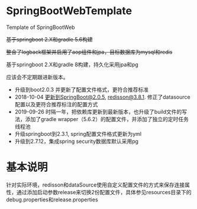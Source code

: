 # SpringBootWebTemplate

Template of SpringBootWeb

~~基于springboot 2.X和gradle 5.6构建~~

~~整合了logback框架并启用了aop组件和jpa，目标数据库为mysql和redis~~

基于springboot 2.X和gradle 8构建，持久化采用jpa和pg

应该会不定期跟进新版本。  

* 升级到boot2.0.3 并更新了配置文件格式，更符合推荐标准
* 2018-10-04 更新到SpringBoot@2.0.5, redisson@3.8.1. 修正了datasource配置以及更符合推荐标注的配置方式
* 2019-09-26 时隔一年，把依赖库更新到最新版本，也升级了build文件的写法，添加了gradle wrapper（5.6.2）的配置文件，并添加了独立的定时任务线程池
* 升级springboot到2.3.1, spring配置文件格式更新为yml
* 升级到2.7.12，集成spring security数据库默认采用pg

# 基本说明

针对实际环境，redisson和dataSource使用自定义配置文件的方式来保存连接属性，通过添加启动参数release来切换2份配置文件，具体参见resources目录下的debug.properties和release.properties  
